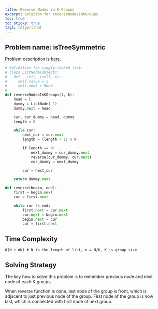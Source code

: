 ```yaml
---
title: Reverse Nodes in K Groups
excerpt: Solution for reverseNodesInKGroups
toc: true
toc_sticky: true
tags: [Algorithm]
---
```


## Problem name: isTreeSymmetric

Problem description is [here](https://app.codesignal.com/interview-practice/task/XP2Wn9pwZW6hvqH67).

```python
# Definition for singly-linked list:
# class ListNode(object):
#   def __init__(self, x):
#     self.value = x
#     self.next = None
#
def reverseNodesInKGroups(l, k):
    head = l
    dummy = ListNode(-1)
    dummy.next = head

    cur, cur_dummy = head, dummy
    length = 0

    while cur:
        next_cur = cur.next
        length = (length + 1) % k

        if length == 0:
            next_dummy = cur_dummy.next
            reverse(cur_dummy, cur.next)
            cur_dummy = next_dummy

        cur = next_cur

    return dummy.next

def reverse(begin, end):
    first = begin.next
    cur = first.next

    while cur != end:
        first.next = cur.next
        cur.next = begin.next
        begin.next = cur
        cur = first.next 
```

## Time Complexity

```
O(N + nK) # N is the length of list, n = N/K, K is group size
```

## Solving Strategy

The key how to solve this problem is to remember previous node and next node of each K groups. 

When reverse function is done, last node of the group is front, which is adjacent to just previous node of the group. First node of the group is now last, which is connected with first node of next group.